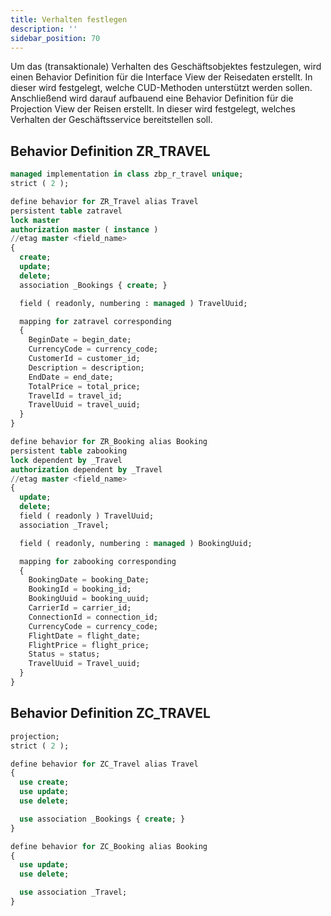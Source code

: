 ```yaml
---
title: Verhalten festlegen
description: ''
sidebar_position: 70
---
```


Um das (transaktionale) Verhalten des Geschäftsobjektes festzulegen, wird einen Behavior Definition für die Interface View der Reisedaten erstellt. In dieser wird festgelegt, welche CUD-Methoden unterstützt werden sollen. Anschließend wird darauf aufbauend eine Behavior Definition für die Projection View der Reisen erstellt. In dieser wird festgelegt, welches Verhalten der Geschäftsservice bereitstellen soll.

## Behavior Definition ZR_TRAVEL
```sql
managed implementation in class zbp_r_travel unique;
strict ( 2 );

define behavior for ZR_Travel alias Travel
persistent table zatravel
lock master
authorization master ( instance )
//etag master <field_name>
{
  create;
  update;
  delete;
  association _Bookings { create; }

  field ( readonly, numbering : managed ) TravelUuid;

  mapping for zatravel corresponding
  {
    BeginDate = begin_date;
    CurrencyCode = currency_code;
    CustomerId = customer_id;
    Description = description;
    EndDate = end_date;
    TotalPrice = total_price;
    TravelId = travel_id;
    TravelUuid = travel_uuid;
  }
}

define behavior for ZR_Booking alias Booking
persistent table zabooking
lock dependent by _Travel
authorization dependent by _Travel
//etag master <field_name>
{
  update;
  delete;
  field ( readonly ) TravelUuid;
  association _Travel;

  field ( readonly, numbering : managed ) BookingUuid;

  mapping for zabooking corresponding
  {
    BookingDate = booking_Date;
    BookingId = booking_id;
    BookingUuid = booking_uuid;
    CarrierId = carrier_id;
    ConnectionId = connection_id;
    CurrencyCode = currency_code;
    FlightDate = flight_date;
    FlightPrice = flight_price;
    Status = status;
    TravelUuid = Travel_uuid;
  }
}
```

## Behavior Definition ZC_TRAVEL
```sql
projection;
strict ( 2 );

define behavior for ZC_Travel alias Travel
{
  use create;
  use update;
  use delete;

  use association _Bookings { create; }
}

define behavior for ZC_Booking alias Booking
{
  use update;
  use delete;

  use association _Travel;
}
```
